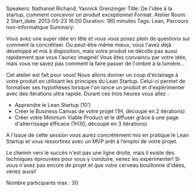 Speakers: Nathaniel Richand, Yannick Grenzinger
Title: De l'idée à la startup, comment concevoir un produit exceptionnel
Format: Atelier
Room: 2
Start_date: 2013-05-23 16:00
Duration: 180 minutes
Tags: Lean, Parcours non-informatique
Summary:

Vous avez une super idée en tête et vous vous posez plein de questions sur comment la concrétiser.
Ou peut-être même mieux, vous l'avez déjà développé et mis à disposition, mais votre produit ne décolle pas aussi rapidement que vous l'auriez imaginé!
Vous êtes convaincu par votre idée, mais vous ne savez pas comment la faire passer de l'ombre à la lumière...

Cet atelier est fait pour vous!
Nous allons donner un coup d'éclairage à votre produit en utilisant les principes du Lean Startup.
Celui-ci permet de formaliser ses hypothèses lorsque l'on lance un produit et d'expérimenter avec des itérations ultra rapide.
Durant ces trois heures vous allez :

- Apprendre le Lean Startup (10’)
- Créer le Business Canvas de votre projet (1H, découpé en 2 itérations)
- Créer votre Minimum Viable Product et le diffuser grâce à une page d'atterrissage efficace (1H30, découpé en 3 itérations)

A l'issue de cette session vous aurez concrètement mis en pratique le Lean Startup et vous ressortirez avec un MVP prêt à l’emploi de votre projet.

Le chemin vers le succès n'est pas une ligne droite, mais il existe des techniques éprouvées pour vous y conduire, venez les expérimenter!
Si vous n'avez pas encore de projet et que votre cerveau bouillonne d'idées, venez aussi!

Nombre participants max : 30
